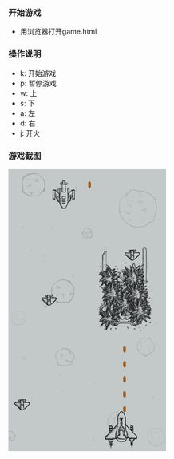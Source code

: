 ### 开始游戏
* 用浏览器打开game.html

### 操作说明  
* k: 开始游戏
* p: 暂停游戏  
* w: 上  
* s: 下  
* a: 左  
* d: 右  
* j: 开火

### 游戏截图

![](assets/game-flight-v1.png)
